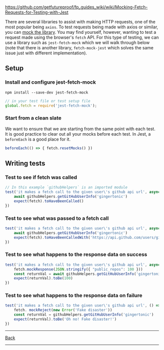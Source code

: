 https://github.com/getfutureproof/fp_guides_wiki/wiki/Mocking-Fetch-Requests-for-Testing-with-Jest

There are several libraries to assist with making HTTP requests, one of the most popular being `axios`. To test requests being made with axios or similar, you can [mock the library](https://github.com/getfutureproof/fp_guides_wiki/wiki/Mocking-Functions-and-Modules-for-Testing-with-Jest). You may find yourself, however, wanting to test a request made using the browser's `fetch` API. For this type of testing, we can use a library such as `jest-fetch-mock` which we will walk through below (note that there is another library, `fetch-mock-jest` which solves the same issue just with different implementation).

## Setup
### Install and configure jest-fetch-mock
`npm install --save-dev jest-fetch-mock`

```js
// in your test file or test setup file
global.fetch = require('jest-fetch-mock');
```

### Start from a clean slate
We want to ensure that we are starting from the same point with each test. It is good practice to clear out all your mocks before each test. In Jest, a `beforeEach` is a good place for it.
```js
beforeEach(() => { fetch.resetMocks() })
```

## Writing tests
### Test to see if fetch was called
```js
// In this example `githubHelpers` is an imported module
test('it makes a fetch call to the given user\'s github api url', async () => {
    await githubHelpers.getGitHubUserInfo('gingertonic')
    expect(fetch).toHaveBeenCalled()
})
```

### Test to see what was passed to a fetch call
```js
test('it makes a fetch call to the given user\'s github api url', async () => {
    await githubHelpers.getGitHubUserInfo('gingertonic')
    expect(fetch).toHaveBeenCalledWith('https://api.github.com/users/gingertonic')
})
```

### Test to see what happens to the response data on success
```js
test('it makes a fetch call to the given user\'s github api url', async () => {
    fetch.mockResponse(JSON.stringify({ "public_repos": 100 }))
    const returnVal = await githubHelpers.getGitHubUserInfo('gingertonic')
    expect(returnVal).toBe(100)
})
```

### Test to see what happens to the response data on failure
```js
test('it makes a fetch call to the given user\'s github api url', () => {
    fetch. mockReject(new Error('Fake disaster'))
    const returnVal = githubHelpers.getGitHubUserInfo('gingertonic')
    expect(returnVal).toBe('Oh no! Fake disaster!')
})
```

---

[Back](../README.md)

---
